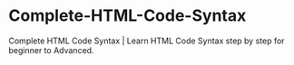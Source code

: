 # Complete-HTML-Code-Syntax
Complete HTML Code Syntax | Learn HTML Code Syntax step by step for beginner to Advanced.
